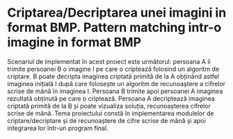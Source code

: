 # Criptarea/Decriptarea unei imagini in format BMP. Pattern matching intr-o imagine in format BMP
Scenariul de implementat în acest proiect este următorul: persoana A îi trimite
persoanei B o imagine I pe care o criptează folosind un algoritm de criptare. B
poate decripta imaginea criptată primită de la A obținând astfel imaginea inițială
I după care folosește un algoritm de recunoaștere a cifrelor scrise de mână în
imaginea I. Persoana B trimite apoi persoanei A imaginea rezultată obținută pe
care o criptează. Persoana A decriptează imaginea criptată primită de la B și
poate vizualiza soluția, recunoașterea cifrelor scrise de mână. Tema proiectului
constă în implementarea modulelor de criptare/decriptare și de recunoaștere de
cifre scrise de mână și apoi integrarea lor într-un program final.
